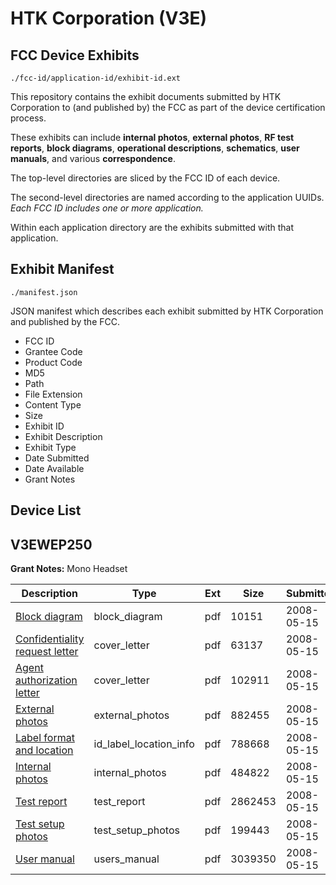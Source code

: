 # HTK Corporation (V3E)
## FCC Device Exhibits

```
./fcc-id/application-id/exhibit-id.ext
```

This repository contains the exhibit documents submitted by HTK Corporation to (and published by) the FCC as part of the device certification process.

These exhibits can include **internal photos**, **external photos**, **RF test reports**, **block diagrams**, **operational descriptions**, **schematics**, **user manuals**, and various **correspondence**.

The top-level directories are sliced by the FCC ID of each device.

The second-level directories are named according to the application UUIDs. *Each FCC ID includes one or more application.*

Within each application directory are the exhibits submitted with that application. 

## Exhibit Manifest

```
./manifest.json
```

JSON manifest which describes each exhibit submitted by HTK Corporation and published by the FCC.

- FCC ID
- Grantee Code
- Product Code
- MD5
- Path
- File Extension
- Content Type
- Size
- Exhibit ID
- Exhibit Description
- Exhibit Type
- Date Submitted
- Date Available
- Grant Notes

## Device List
## V3EWEP250
**Grant Notes:** Mono Headset

| Description | Type | Ext | Size | Submitted | Available |
| ----------- | ---- | --- | ---- | --------- | --------- |
| [Block diagram](V3EWEP250/aa09bf84bb7735ac38def550b43da55b/942289.pdf) | block_diagram | pdf | 10151 | 2008-05-15 | 2008-05-15 |
| [Confidentiality request letter](V3EWEP250/aa09bf84bb7735ac38def550b43da55b/942285.pdf) | cover_letter | pdf | 63137 | 2008-05-15 | 2008-05-15 |
| [Agent authorization letter](V3EWEP250/aa09bf84bb7735ac38def550b43da55b/942286.pdf) | cover_letter | pdf | 102911 | 2008-05-15 | 2008-05-15 |
| [External photos](V3EWEP250/aa09bf84bb7735ac38def550b43da55b/942284.pdf) | external_photos | pdf | 882455 | 2008-05-15 | 2008-05-15 |
| [Label format and location](V3EWEP250/aa09bf84bb7735ac38def550b43da55b/942282.pdf) | id_label_location_info | pdf | 788668 | 2008-05-15 | 2008-05-15 |
| [Internal photos](V3EWEP250/aa09bf84bb7735ac38def550b43da55b/942283.pdf) | internal_photos | pdf | 484822 | 2008-05-15 | 2008-05-15 |
| [Test report](V3EWEP250/aa09bf84bb7735ac38def550b43da55b/942280.pdf) | test_report | pdf | 2862453 | 2008-05-15 | 2008-05-15 |
| [Test setup photos](V3EWEP250/aa09bf84bb7735ac38def550b43da55b/942287.pdf) | test_setup_photos | pdf | 199443 | 2008-05-15 | 2008-05-15 |
| [User manual](V3EWEP250/aa09bf84bb7735ac38def550b43da55b/942279.pdf) | users_manual | pdf | 3039350 | 2008-05-15 | 2008-05-15 |
